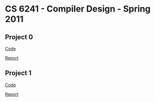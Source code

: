 # CS 6241 - Compiler Design - Spring 2011

## Project 0

[Code](p0/gth773s/phase0-gth773s/ProjectZero.cpp)

[Report](http://chris-martin.github.io/cs6241/p0.pdf)

## Project 1

[Code](p1/gth773s/phase1-gth773s)

[Report](http://chris-martin.github.io/cs6241/p1.pdf)
